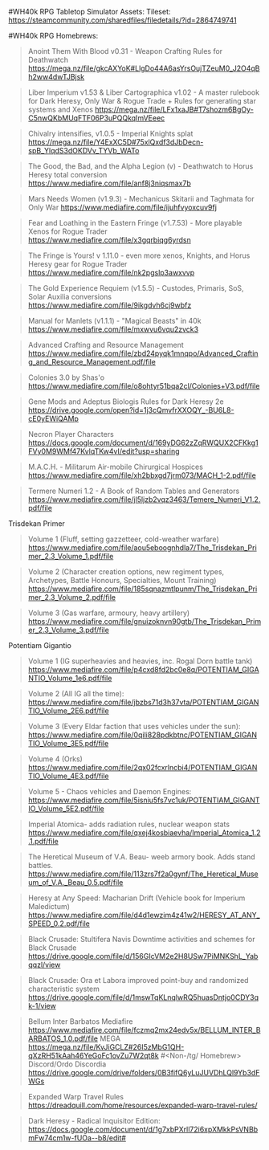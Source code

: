 #WH40k RPG Tabletop Simulator Assets: 
Tileset: 
https://steamcommunity.com/sharedfiles/filedetails/?id=2864749741

#WH40k RPG Homebrews:
>Anoint Them With Blood v0.31 - Weapon Crafting Rules for Deathwatch
https://mega.nz/file/gkcAXYoK#LlgDo44A6asYrsOujTZeuM0_J2O4qBh2ww4dwTJBjsk

>Liber Imperium v1.53 & Liber Cartographica v1.02 - A master rulebook for Dark Heresy, Only War & Rogue Trade + Rules for generating star systems and Xenos
https://mega.nz/file/LFx1xaJB#T7shozm6BgOy-C5nwQKbMUqFTF06P3uPQQkqImVEeec

>Chivalry intensifies, v1.0.5 - Imperial Knights splat
https://mega.nz/file/Y4ExXC5D#75xlQxdf3dJbDecn-spB_YlqdS3dOKDVv_TYVb_WATo

>The Good, the Bad, and the Alpha Legion (v) - Deathwatch to Horus Heresy total conversion
https://www.mediafire.com/file/anf8j3niqsmax7b

>Mars Needs Women (v1.9.3) - Mechanicus Skitarii and Taghmata for Only War
https://www.mediafire.com/file/ijuhfvyoxcuv9fj

>Fear and Loathing in the Eastern Fringe (v1.7.53) - More playable Xenos for Rogue Trader
https://www.mediafire.com/file/x3gqrbiqg6yrdsn

>The Fringe is Yours! v 1.11.0 - even more xenos, Knights, and Horus Heresy gear for Rogue Trader
https://www.mediafire.com/file/nk2pgslp3awxvvp

>The Gold Experience Requiem (v1.5.5) - Custodes, Primaris, SoS, Solar Auxilia conversions
https://www.mediafire.com/file/9ikgdvh6cj9wbfz

>Manual for Manlets (v1.1.1) - "Magical Beasts" in 40k
https://www.mediafire.com/file/mxwvu6vqu2zvck3

>Advanced Crafting and Resource Management
https://www.mediafire.com/file/zbd24pyqk1mnqpo/Advanced_Crafting_and_Resource_Management.pdf/file

>Colonies 3.0 by Shas'o
https://www.mediafire.com/file/o8ohtyr51bqa2cl/Colonies+V3.pdf/file

>Gene Mods and Adeptus Biologis Rules for Dark Heresy 2e
https://drive.google.com/open?id=1j3cQmvfrXXOQY_-BU6L8-cE0yEWiQAMp

>Necron Player Characters
https://docs.google.com/document/d/169yDG62zZqRWQUX2CFKkg1FVy0M9WMf47KvlqTKw4vI/edit?usp=sharing

>M.A.C.H. - Militarum Air-mobile Chirurgical Hospices
https://www.mediafire.com/file/xh2bbxgd7jrm073/MACH_1-2.pdf/file
 
>Termere Numeri 1.2 - A Book of Random Tables and Generators
https://www.mediafire.com/file/jl5ljzb2vqz3463/Temere_Numeri_V1.2.pdf/file
 
Trisdekan Primer
>Volume 1 (Fluff, setting gazzetteer, cold-weather warfare)
https://www.mediafire.com/file/aou5eboognhdla7/The_Trisdekan_Primer_2.3_Volume_1.pdf/file
 
>Volume 2 (Character creation options, new regiment types, Archetypes, Battle Honours, Specialties, Mount Training)
https://www.mediafire.com/file/185sqnazmtlpunm/The_Trisdekan_Primer_2.3_Volume_2.pdf/file
 
>Volume 3 (Gas warfare, armoury, heavy artillery)
https://www.mediafire.com/file/gnuizoknvn90gtb/The_Trisdekan_Primer_2.3_Volume_3.pdf/file
 
Potentiam Gigantio
>Volume 1 (IG superheavies and heavies, inc. Rogal Dorn battle tank)
https://www.mediafire.com/file/p4cxd8fd2bc0e8q/POTENTIAM_GIGANTIO_Volume_1e6.pdf/file
 
>Volume 2 (All IG all the time):
https://www.mediafire.com/file/jbzbs71d3h37vta/POTENTIAM_GIGANTIO_Volume_2E6.pdf/file
 
>Volume 3 (Every Eldar faction that uses vehicles under the sun):
https://www.mediafire.com/file/0qili828pdkbtnc/POTENTIAM_GIGANTIO_Volume_3E5.pdf/file
 
>Volume 4 (Orks)
https://www.mediafire.com/file/2qx02fcxrlncbi4/POTENTIAM_GIGANTIO_Volume_4E3.pdf/file
 
>Volume 5 - Chaos vehicles and Daemon Engines:
https://www.mediafire.com/file/5isniu5fs7vc1uk/POTENTIAM_GIGANTIO_Volume_5E2.pdf/file
 
>Imperial Atomica- adds radiation rules, nuclear weapon stats
https://www.mediafire.com/file/qxej4kosbiaevha/Imperial_Atomica_1.2.1.pdf/file
 
>The Heretical Museum of V.A. Beau- weeb armory book. Adds stand battles.
https://www.mediafire.com/file/113zrs7f2a0gynf/The_Heretical_Museum_of_V.A._Beau_0.5.pdf/file
 
>Heresy at Any Speed: Macharian Drift (Vehicle book for Imperium Maledictum)
https://www.mediafire.com/file/d4d1ewzim4z41w2/HERESY_AT_ANY_SPEED_0.2.pdf/file

>Black Crusade: Stultifera Navis
Downtime activities and schemes for Black Crusade
https://drive.google.com/file/d/156GIcVM2e2H8USw7PiMNKShL_Yabqqzl/view

>Black Crusade: Ora et Labora
improved point-buy and randomized characteristic system
https://drive.google.com/file/d/1mswTqKLnqlwRQ5huasDntjo0CDY3qk-1/view

>Bellum Inter Barbatos
>Mediafire
https://www.mediafire.com/file/fczmq2mx24edv5x/BELLUM_INTER_BARBATOS_1.0.pdf/file
>MEGA
https://mega.nz/file/KvJiGCLZ#26I5zMbG1QH-qXzRH51kAah46YeGoFc1ovZu7W2qt8k
#<Non-/tg/ Homebrew>
>Discord/Ordo Discordia
https://drive.google.com/drive/folders/0B3fifQ6yLuJUVDhLQl9Yb3dFWGs

>Expanded Warp Travel Rules
https://dreadquill.com/home/resources/expanded-warp-travel-rules/

>Dark Heresy - Radical Inquisitor Edition: 
https://docs.google.com/document/d/1g7xbPXrll72i6xpXMkkPsVNBbmFw74cm1w-fUOa--b8/edit#